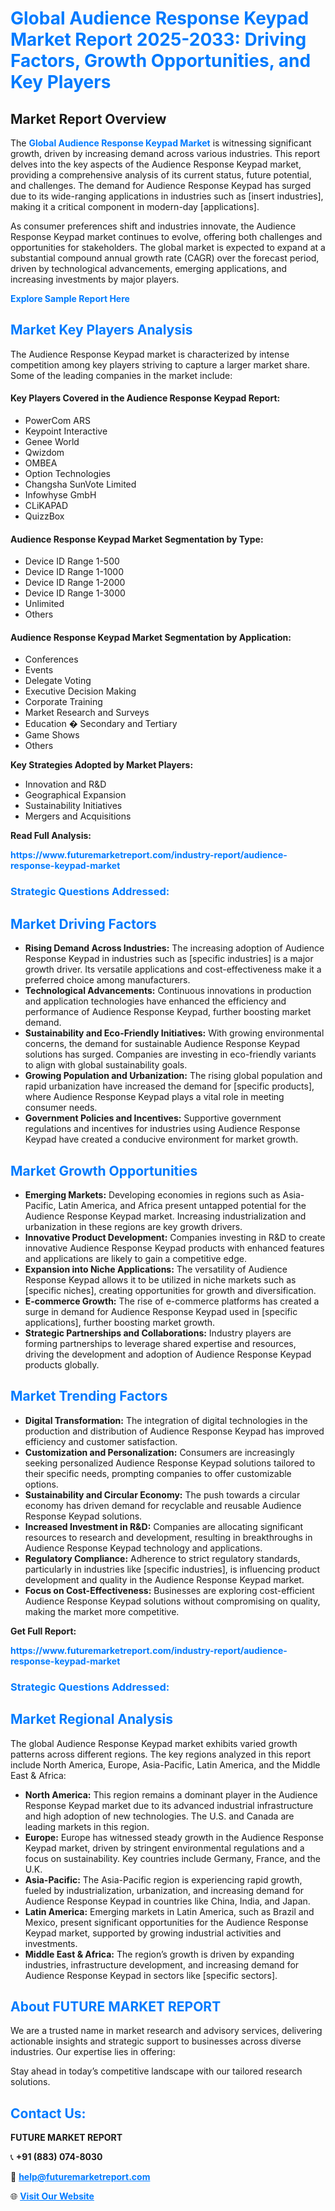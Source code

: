 <h1 style="color: #007BFF;">Global Audience Response Keypad Market Report 2025-2033: Driving Factors, Growth Opportunities, and Key Players</h1>

<section id="overview">
<h2>Market Report Overview</h2>
<p>The <a href="https://www.futuremarketreport.com/industry-report/audience-response-keypad-market" style="color: #007BFF; text-decoration: none;"><strong>Global Audience Response Keypad Market</strong></a> is witnessing significant growth, driven by increasing demand across various industries. This report delves into the key aspects of the Audience Response Keypad market, providing a comprehensive analysis of its current status, future potential, and challenges. The demand for Audience Response Keypad has surged due to its wide-ranging applications in industries such as [insert industries], making it a critical component in modern-day [applications].</p>
<p>As consumer preferences shift and industries innovate, the Audience Response Keypad market continues to evolve, offering both challenges and opportunities for stakeholders. The global market is expected to expand at a substantial compound annual growth rate (CAGR) over the forecast period, driven by technological advancements, emerging applications, and increasing investments by major players.</p>
</section>

<section id="overview">
<p><a href="https://www.futuremarketreport.com/request-sample/reportId=115460" style="color: #007BFF; text-decoration: none;"><strong>Explore Sample Report Here</strong></a></p>
</section>

<section id="key-players">
<h2 style="color: #007BFF;">Market Key Players Analysis</h2>
<p>The Audience Response Keypad market is characterized by intense competition among key players striving to capture a larger market share. Some of the leading companies in the market include:</p>
<h4>Key Players Covered in the Audience Response Keypad Report:</h4>
<ul><li>PowerCom ARS</li><li>Keypoint Interactive</li><li>Genee World</li><li>Qwizdom</li><li>OMBEA</li><li>Option Technologies</li><li>Changsha SunVote Limited</li><li>Infowhyse GmbH</li><li>CLiKAPAD</li><li>QuizzBox</li></ul>
<h4>Audience Response Keypad Market Segmentation by Type:</h4>
<ul><li>Device ID Range 1-500</li><li>Device ID Range 1-1000</li><li>Device ID Range 1-2000</li><li>Device ID Range 1-3000</li><li>Unlimited</li><li>Others</li></ul>

<h4>Audience Response Keypad Market Segmentation by Application:</h4>
<ul><li>Conferences</li><li>Events</li><li>Delegate Voting</li><li>Executive Decision Making</li><li>Corporate Training</li><li>Market Research and Surveys</li><li>Education � Secondary and Tertiary</li><li>Game Shows</li><li>Others</li></ul>
<p><strong>Key Strategies Adopted by Market Players:</strong></p>
<ul>
<li>Innovation and R&D</li>
<li>Geographical Expansion</li>
<li>Sustainability Initiatives</li>
<li>Mergers and Acquisitions</li>
</ul>
</section>

<section>
<p><strong>Read Full Analysis: </strong></p><a href="https://www.futuremarketreport.com/industry-report/audience-response-keypad-market" style="color: #007BFF; text-decoration: none;"><strong>https://www.futuremarketreport.com/industry-report/audience-response-keypad-market</strong></a>
<h3 style="color: #007BFF;">Strategic Questions Addressed:</h3>
</section>

<section id="driving-factors">
<h2 style="color: #007BFF;">Market Driving Factors</h2>
<ul>
<li><strong>Rising Demand Across Industries:</strong> The increasing adoption of Audience Response Keypad in industries such as [specific industries] is a major growth driver. Its versatile applications and cost-effectiveness make it a preferred choice among manufacturers.</li>
<li><strong>Technological Advancements:</strong> Continuous innovations in production and application technologies have enhanced the efficiency and performance of Audience Response Keypad, further boosting market demand.</li>
<li><strong>Sustainability and Eco-Friendly Initiatives:</strong> With growing environmental concerns, the demand for sustainable Audience Response Keypad solutions has surged. Companies are investing in eco-friendly variants to align with global sustainability goals.</li>
<li><strong>Growing Population and Urbanization:</strong> The rising global population and rapid urbanization have increased the demand for [specific products], where Audience Response Keypad plays a vital role in meeting consumer needs.</li>
<li><strong>Government Policies and Incentives:</strong> Supportive government regulations and incentives for industries using Audience Response Keypad have created a conducive environment for market growth.</li>
</ul>
</section>

<section id="growth-opportunities">
<h2 style="color: #007BFF;">Market Growth Opportunities</h2>
<ul>
<li><strong>Emerging Markets:</strong> Developing economies in regions such as Asia-Pacific, Latin America, and Africa present untapped potential for the Audience Response Keypad market. Increasing industrialization and urbanization in these regions are key growth drivers.</li>
<li><strong>Innovative Product Development:</strong> Companies investing in R&D to create innovative Audience Response Keypad products with enhanced features and applications are likely to gain a competitive edge.</li>
<li><strong>Expansion into Niche Applications:</strong> The versatility of Audience Response Keypad allows it to be utilized in niche markets such as [specific niches], creating opportunities for growth and diversification.</li>
<li><strong>E-commerce Growth:</strong> The rise of e-commerce platforms has created a surge in demand for Audience Response Keypad used in [specific applications], further boosting market growth.</li>
<li><strong>Strategic Partnerships and Collaborations:</strong> Industry players are forming partnerships to leverage shared expertise and resources, driving the development and adoption of Audience Response Keypad products globally.</li>
</ul>
</section>

<section id="trending-factors">
<h2 style="color: #007BFF;">Market Trending Factors</h2>
<ul>
<li><strong>Digital Transformation:</strong> The integration of digital technologies in the production and distribution of Audience Response Keypad has improved efficiency and customer satisfaction.</li>
<li><strong>Customization and Personalization:</strong> Consumers are increasingly seeking personalized Audience Response Keypad solutions tailored to their specific needs, prompting companies to offer customizable options.</li>
<li><strong>Sustainability and Circular Economy:</strong> The push towards a circular economy has driven demand for recyclable and reusable Audience Response Keypad solutions.</li>
<li><strong>Increased Investment in R&D:</strong> Companies are allocating significant resources to research and development, resulting in breakthroughs in Audience Response Keypad technology and applications.</li>
<li><strong>Regulatory Compliance:</strong> Adherence to strict regulatory standards, particularly in industries like [specific industries], is influencing product development and quality in the Audience Response Keypad market.</li>
<li><strong>Focus on Cost-Effectiveness:</strong> Businesses are exploring cost-efficient Audience Response Keypad solutions without compromising on quality, making the market more competitive.</li>
</ul>
</section>

<section>
<p><strong>Get Full Report: </strong></p><a href="https://www.futuremarketreport.com/industry-report/audience-response-keypad-market" style="color: #007BFF; text-decoration: none;"><strong>https://www.futuremarketreport.com/industry-report/audience-response-keypad-market</strong></a>
<h3 style="color: #007BFF;">Strategic Questions Addressed:</h3>
</section>


<section id="regional-analysis">
<h2 style="color: #007BFF;">Market Regional Analysis</h2>
<p>The global Audience Response Keypad market exhibits varied growth patterns across different regions. The key regions analyzed in this report include North America, Europe, Asia-Pacific, Latin America, and the Middle East & Africa:</p>
<ul>
<li><strong>North America:</strong> This region remains a dominant player in the Audience Response Keypad market due to its advanced industrial infrastructure and high adoption of new technologies. The U.S. and Canada are leading markets in this region.</li>
<li><strong>Europe:</strong> Europe has witnessed steady growth in the Audience Response Keypad market, driven by stringent environmental regulations and a focus on sustainability. Key countries include Germany, France, and the U.K.</li>
<li><strong>Asia-Pacific:</strong> The Asia-Pacific region is experiencing rapid growth, fueled by industrialization, urbanization, and increasing demand for Audience Response Keypad in countries like China, India, and Japan.</li>
<li><strong>Latin America:</strong> Emerging markets in Latin America, such as Brazil and Mexico, present significant opportunities for the Audience Response Keypad market, supported by growing industrial activities and investments.</li>
<li><strong>Middle East & Africa:</strong> The region’s growth is driven by expanding industries, infrastructure development, and increasing demand for Audience Response Keypad in sectors like [specific sectors].</li>
</ul>
</section>

<footer>
<h2 style="color: #007BFF;">About FUTURE MARKET REPORT</h2>
<p>We are a trusted name in market research and advisory services, delivering actionable insights and strategic support to businesses across diverse industries. Our expertise lies in offering:</p>

<p>Stay ahead in today’s competitive landscape with our tailored research solutions.</p>

<h2 style="color: #007BFF;">Contact Us:</h2>
<p><strong>FUTURE MARKET REPORT</strong></p>
<p>📞 <strong>+91 (883) 074-8030</strong></p>
<p>📧 <strong><a href="mailto:help@futuremarketreport.com" style="color: #007BFF;">help@futuremarketreport.com</a></strong></p>
<p>🌐 <strong><a href="https://www.futuremarketreport.com/" style="color: #007BFF;">Visit Our Website</a></strong></p>
</footer>